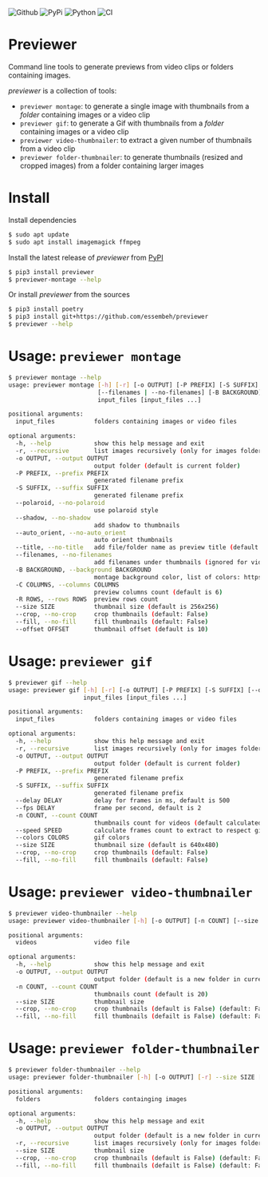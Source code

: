 ![Github](https://img.shields.io/github/tag/essembeh/previewer.svg)
![PyPi](https://img.shields.io/pypi/v/previewer.svg)
![Python](https://img.shields.io/pypi/pyversions/previewer.svg)
![CI](https://github.com/essembeh/previewer/actions/workflows/poetry.yml/badge.svg)

# Previewer

Command line tools to generate previews from video clips or folders containing images.

_previewer_ is a collection of tools:

- `previewer montage`: to generate a single image with thumbnails from a _folder_ containing images or a video clip
- `previewer gif`: to generate a Gif with thumbnails from a _folder_ containing images or a video clip
- `previewer video-thumbnailer`: to extract a given number of thumbnails from a video clip
- `previewer folder-thumbnailer`: to generate thumbnails (resized and cropped images) from a folder containing larger images

# Install

Install dependencies

```sh
$ sudo apt update
$ sudo apt install imagemagick ffmpeg
```

Install the latest release of _previewer_ from [PyPI](https://pypi.org/project/previewer/)

```sh
$ pip3 install previewer
$ previewer-montage --help
```

Or install _previewer_ from the sources

```sh
$ pip3 install poetry
$ pip3 install git+https://github.com/essembeh/previewer
$ previewer --help
```

# Usage: `previewer montage`

```sh
$ previewer montage --help
usage: previewer montage [-h] [-r] [-o OUTPUT] [-P PREFIX] [-S SUFFIX] [--polaroid | --no-polaroid] [--shadow | --no-shadow] [--auto_orient | --no-auto_orient] [--title | --no-title]
                         [--filenames | --no-filenames] [-B BACKGROUND] [-C COLUMNS] [-R ROWS] [--size SIZE] [--crop | --no-crop] [--fill | --no-fill] [--offset OFFSET]
                         input_files [input_files ...]

positional arguments:
  input_files           folders containing images or video files

optional arguments:
  -h, --help            show this help message and exit
  -r, --recursive       list images recursively (only for images folders)
  -o OUTPUT, --output OUTPUT
                        output folder (default is current folder)
  -P PREFIX, --prefix PREFIX
                        generated filename prefix
  -S SUFFIX, --suffix SUFFIX
                        generated filename prefix
  --polaroid, --no-polaroid
                        use polaroid style
  --shadow, --no-shadow
                        add shadow to thumbnails
  --auto_orient, --no-auto_orient
                        auto orient thumbnails
  --title, --no-title   add file/folder name as preview title (default: True)
  --filenames, --no-filenames
                        add filenames under thumbnails (ignored for videos)
  -B BACKGROUND, --background BACKGROUND
                        montage background color, list of colors: https://imagemagick.org/script/color.php
  -C COLUMNS, --columns COLUMNS
                        preview columns count (default is 6)
  -R ROWS, --rows ROWS  preview rows count
  --size SIZE           thumbnail size (default is 256x256)
  --crop, --no-crop     crop thumbnails (default: False)
  --fill, --no-fill     fill thumbnails (default: False)
  --offset OFFSET       thumbnail offset (default is 10)
```

# Usage: `previewer gif`

```sh
$ previewer gif --help               
usage: previewer gif [-h] [-r] [-o OUTPUT] [-P PREFIX] [-S SUFFIX] [--delay DELAY | --fps DELAY] [-n COUNT | --speed SPEED] [--colors COLORS] [--size SIZE] [--crop | --no-crop] [--fill | --no-fill]
                     input_files [input_files ...]

positional arguments:
  input_files           folders containing images or video files

optional arguments:
  -h, --help            show this help message and exit
  -r, --recursive       list images recursively (only for images folders)
  -o OUTPUT, --output OUTPUT
                        output folder (default is current folder)
  -P PREFIX, --prefix PREFIX
                        generated filename prefix
  -S SUFFIX, --suffix SUFFIX
                        generated filename prefix
  --delay DELAY         delay for frames in ms, default is 500
  --fps DELAY           frame per second, default is 2
  -n COUNT, --count COUNT
                        thumbnails count for videos (default calculated given --delay/--fps)
  --speed SPEED         calculate frames count to extract to respect given speed (only for videos)
  --colors COLORS       gif colors
  --size SIZE           thumbnail size (default is 640x480)
  --crop, --no-crop     crop thumbnails (default: False)
  --fill, --no-fill     fill thumbnails (default: False)
```

# Usage: `previewer video-thumbnailer`

```sh
$ previewer video-thumbnailer --help
usage: previewer video-thumbnailer [-h] [-o OUTPUT] [-n COUNT] [--size SIZE] [--crop | --no-crop] [--fill | --no-fill] videos [videos ...]

positional arguments:
  videos                video file

optional arguments:
  -h, --help            show this help message and exit
  -o OUTPUT, --output OUTPUT
                        output folder (default is a new folder in current directory)
  -n COUNT, --count COUNT
                        thumbnails count (default is 20)
  --size SIZE           thumbnail size
  --crop, --no-crop     crop thumbnails (default is False) (default: False)
  --fill, --no-fill     fill thumbnails (defailt is False) (default: False)
```

# Usage: `previewer folder-thumbnailer`

```sh
$ previewer folder-thumbnailer --help
usage: previewer folder-thumbnailer [-h] [-o OUTPUT] [-r] --size SIZE [--crop | --no-crop] [--fill | --no-fill] folders [folders ...]

positional arguments:
  folders               folders containging images

optional arguments:
  -h, --help            show this help message and exit
  -o OUTPUT, --output OUTPUT
                        output folder (default is a new folder in current directory)
  -r, --recursive       list images recursively (only for images folders)
  --size SIZE           thumbnail size
  --crop, --no-crop     crop thumbnails (default is False) (default: False)
  --fill, --no-fill     fill thumbnails (defailt is False) (default: False)
```
